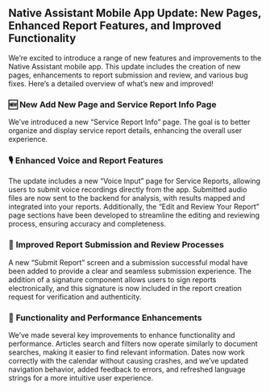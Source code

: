 ## Native Assistant Mobile App Update: New Pages, Enhanced Report Features, and Improved Functionality

We’re excited to introduce a range of new features and improvements to the Native Assistant mobile app. This update includes the creation of new pages, enhancements to report submission and review, and various bug fixes. Here’s a detailed overview of what’s new and improved!

### 🆕 **New Add New Page and Service Report Info Page**

We’ve introduced a  new “Service Report Info” page. The goal is to better organize and display service report details, enhancing the overall user experience.

### 🎙️ **Enhanced Voice and Report Features**

The update includes a new “Voice Input” page for Service Reports, allowing users to submit voice recordings directly from the app. Submitted audio files are now sent to the backend for analysis, with results mapped and integrated into your reports. Additionally, the “Edit and Review Your Report” page sections have been developed to streamline the editing and reviewing process, ensuring accuracy and completeness.

### 📝 **Improved Report Submission and Review Processes**

A new “Submit Report” screen and a submission successful modal have been added to provide a clear and seamless submission experience. The addition of a signature component allows users to sign reports electronically, and this signature is now included in the report creation request for verification and authenticity.

### 🔧 **Functionality and Performance Enhancements**

We’ve made several key improvements to enhance functionality and performance. Articles search and filters now operate similarly to document searches, making it easier to find relevant information. Dates now work correctly with the calendar without causing crashes, and we’ve updated navigation behavior, added feedback to errors, and refreshed language strings for a more intuitive user experience. 
